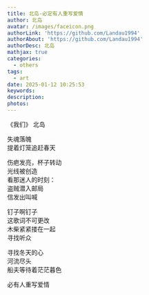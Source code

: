 ```yaml
---
title: 北岛-必定有人重写爱情
author: 北岛
avatar: /images/faceicon.png
authorLink: 'https://github.com/Landau1994'
authorAbout: 'https://github.com/Landau1994'
authorDesc: 北岛
mathjax: true
categories:
  - others
tags:
  - art
date: 2025-01-12 10:25:53
keywords:
description:
photos:
---
```


《我们》 北岛  

失魂落魄  
提着灯笼追赶春天  

伤疤发亮，杯子转动  
光线被创造  
看那迷人的时刻：  
盗贼潜入邮局  
信发出叫喊  

钉子啊钉子  
这歌词不可更改  
木柴紧紧搂在一起  
寻找听众  

寻找冬天的心  
河流尽头  
船夫等待着茫茫暮色  

必有人重写爱情
